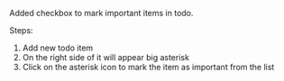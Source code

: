 Added checkbox to mark important items in todo.

Steps:
1) Add new todo item
2) On the right side of it will appear big asterisk
3) Click on the asterisk icon to mark the item as important from the list